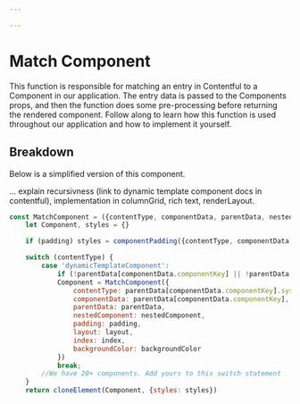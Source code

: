 ```yaml
---

---
```


# Match Component

This function is responsible for matching an entry in Contentful to a Component in our application. The entry data is passed to the Components props, and then the function does some pre-processing before returning the rendered component. Follow along to learn how this function is used throughout our application and how to implement it yourself.

## Breakdown

Below is a simplified version of this component.

... explain recursivness (link to dynamic template component docs in contentful), implementation in columnGrid, rich text, renderLayout. 

```jsx title="/src/components/ContentfulLayoutBuilder/MatchComponent.js"
const MatchComponent = ({contentType, componentData, parentData, nestedComponent, padding, layout, index, backgroundColor}) => {
    let Component, styles = {}

    if (padding) styles = componentPadding({contentType, componentData, nestedComponent, layout, index})

    switch (contentType) {
        case 'dynamicTemplateComponent':
            if (!parentData[componentData.componentKey] || !parentData[componentData.componentKey].sys) return null;
            Component = MatchComponent({
                contentType: parentData[componentData.componentKey].sys.contentType.sys.id,
                componentData: parentData[componentData.componentKey],
                parentData: parentData,
                nestedComponent: nestedComponent,
                padding: padding,
                layout: layout,
                index: index,
                backgroundColor: backgroundColor
            })
            break;
        //We have 20+ components. Add yours to this switch statement
    }
    return cloneElement(Component, {styles: styles})

```